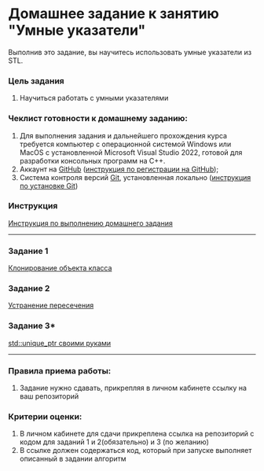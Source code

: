# Домашнее задание к занятию "Умные указатели"

Выполнив это задание, вы научитесь использовать умные указатели из STL.

### Цель задания

1. Научиться работать с умными указателями

### Чеклист готовности к домашнему заданию:

1. Для выполнения задания и дальнейшего прохождения курса требуется компьютер с операционной системой Windows или MacOS с установленной Microsoft Visual Studio 2022, готовой для разработки консольных программ на C++.
2. Аккаунт на [GitHub](https://github.com/) ([инструкция по регистрации на GitHub](https://github.com/netology-code/cppm-homeworks/tree/main/common/sign%20up));
3. Система контроля версий [Git](https://git-scm.com/), установленная локально ([инструкция по установке Git](https://github.com/netology-code/cppm-homeworks/tree/main/common/download))

### Инструкция

[Инструкция по выполнению домашнего задания](https://github.com/netology-code/cppm-homeworks/blob/main/common/readme.md)

------

### Задание 1

[Клонирование объекта класса](https://github.com/netology-code/cppl-homeworks/tree/main/10/01)

### Задание 2

[Устранение пересечения](https://github.com/netology-code/cppl-homeworks/tree/main/10/02)

### Задание 3*

[std::unique_ptr своими руками](https://github.com/netology-code/cppl-homeworks/tree/main/10/03)

------

### Правила приема работы:

1. Задание нужно сдавать, прикрепляя в личном кабинете ссылку на ваш репозиторий

### Критерии оценки:

1. В личном кабинете для сдачи прикреплена ссылка на репозиторий с кодом для заданий 1 и 2(обязательно) и 3 (по желанию)
2. В ссылке должен содержаться код, который при запуске выполняет описанный в задании алгоритм

